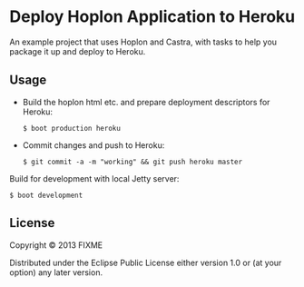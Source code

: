 # Deploy Hoplon Application to Heroku

An example project that uses Hoplon and Castra, with tasks to help you package
it up and deploy to Heroku.

## Usage

- Build the hoplon html etc. and prepare deployment descriptors for Heroku:

  ```
  $ boot production heroku
  ```

- Commit changes and push to Heroku:

  ```
  $ git commit -a -m "working" && git push heroku master
  ```

Build for development with local Jetty server:

```
$ boot development
```

## License

Copyright © 2013 FIXME

Distributed under the Eclipse Public License either version 1.0 or (at
your option) any later version.

